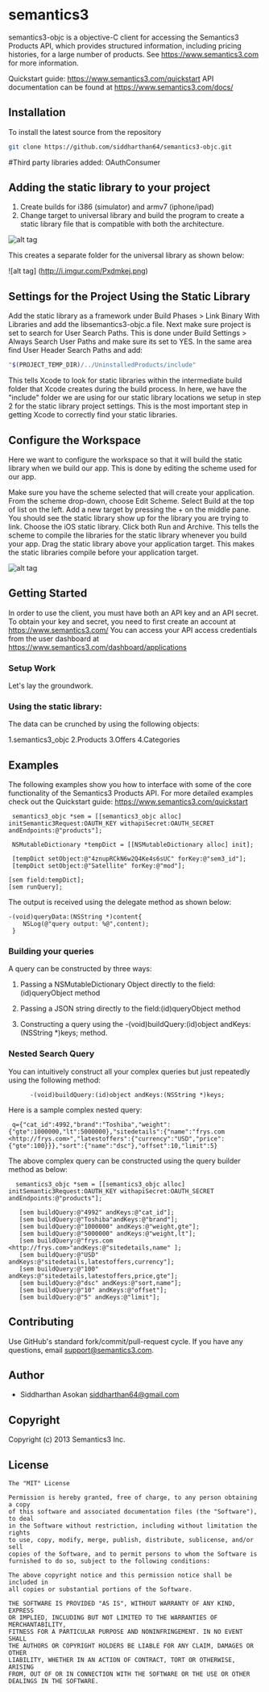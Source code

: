 # semantics3
semantics3-objc is a objective-C client for accessing the Semantics3 Products API, which provides structured information, including pricing histories, for a large number of products.
See https://www.semantics3.com for more information.

Quickstart guide: https://www.semantics3.com/quickstart
API documentation can be found at https://www.semantics3.com/docs/

## Installation
To install the latest source from the repository

```bash
git clone https://github.com/siddharthan64/semantics3-objc.git

```

#Third party libraries added:
OAuthConsumer

## Adding the static library to your project
1. Create builds for i386 (simulator) and armv7 (iphone/ipad)
2. Change target to universal library and build the program to create a static library file that is compatible with both the architecture.

![alt tag](http://i.imgur.com/4Ejux45.png)

This creates a separate folder for the universal library as shown below:

![alt tag] (http://i.imgur.com/Pxdmkej.png)



## Settings for the Project Using the Static Library
Add the static library as a framework under Build Phases > Link Binary With Libraries and add the libsemantics3-objc.a file.
Next make sure project is set to search for User Search Paths. This is done under Build Settings > Always Search User Paths and make sure its set to YES.
In the same area find User Header Search Paths and add:

```bash
"$(PROJECT_TEMP_DIR)/../UninstalledProducts/include"

```
This tells Xcode to look for static libraries within the intermediate build folder that Xcode creates during the build process. In here, we have the "include" folder we are using for our static library locations we setup in step 2 for the static library project settings. This is the most important step in getting Xcode to correctly find your static libraries.

## Configure the Workspace
Here we want to configure the workspace so that it will build the static library when we build our app. This is done by editing the scheme used for our app.

Make sure you have the scheme selected that will create your application.
From the scheme drop-down, choose Edit Scheme.
Select Build at the top of list on the left. Add a new target by pressing the + on the middle pane.
You should see the static library show up for the library you are trying to link. Choose the iOS static library.
Click both Run and Archive. This tells the scheme to compile the libraries for the static library whenever you build your app.
Drag the static library above your application target. This makes the static libraries compile before your application target.


![alt tag](http://i.imgur.com/TFU6lOc.png)

## Getting Started

In order to use the client, you must have both an API key and an API secret. To obtain your key and secret, you need to first create an account at
https://www.semantics3.com/
You can access your API access credentials from the user dashboard at https://www.semantics3.com/dashboard/applications

### Setup Work

Let's lay the groundwork.



### Using the static library:

 The data can be crunched by using the following objects:
 
 1.semantics3_objc
 2.Products
 3.Offers
 4.Categories
 
 

## Examples

The following examples show you how to interface with some of the core functionality of the Semantics3 Products API. For more detailed examples check out the Quickstart guide: https://www.semantics3.com/quickstart


     semantics3_objc *sem = [[semantics3_objc alloc] initSemantic3Request:OAUTH_KEY withapiSecret:OAUTH_SECRET andEndpoints:@"products"];

     NSMutableDictionary *tempDict = [[NSMutableDictionary alloc] init];
    
     [tempDict setObject:@"4znupRCkN6w2Q4Ke4s6sUC" forKey:@"sem3_id"];
     [tempDict setObject:@"Satellite" forKey:@"mod"];
     
    [sem field:tempDict];
    [sem runQuery];
    
The output is received using the delegate method as shown below:

    -(void)queryData:(NSString *)content{
        NSLog(@"query output: %@",content);
     }

### Building your queries
A query can be constructed by three ways:
   
1. Passing a NSMutableDictionary Object directly to the field:(id)queryObject method
    
2. Passing a JSON string directly to the field:(id)queryObject method
    
3. Constructing a query using the -(void)buildQuery:(id)object andKeys:(NSString *)keys; method.
    
    
### Nested Search Query

You can intuitively construct all your complex queries but just repeatedly using the following method:
                     
          -(void)buildQuery:(id)object andKeys:(NSString *)keys;
          
Here is a sample complex nested query:

     q={"cat_id":4992,"brand":"Toshiba","weight":{"gte":1000000,"lt":5000000},"sitedetails":{"name":"frys.com <http://frys.com>","latestoffers":{"currency":"USD","price":{"gte":100}}},"sort":{"name":"dsc"},"offset":10,"limit":5}

The above complex query can be constructed using the query builder method as below:
      
      semantics3_objc *sem = [[semantics3_objc alloc] initSemantic3Request:OAUTH_KEY withapiSecret:OAUTH_SECRET andEndpoints:@"products"];
 
       [sem buildQuery:@"4992" andKeys:@"cat_id"];
       [sem buildQuery:@"Toshiba"andKeys:@"brand"];
       [sem buildQuery:@"1000000" andKeys:@"weight,gte"];
       [sem buildQuery:@"5000000" andKeys:@"weight,lt"];
       [sem buildQuery:@"frys.com <http://frys.com>"andKeys:@"sitedetails,name" ];
       [sem buildQuery:@"USD" andKeys:@"sitedetails,latestoffers,currency"];
       [sem buildQuery:@"100" andKeys:@"sitedetails,latestoffers,price,gte"];
       [sem buildQuery:@"dsc" andKeys:@"sort,name"];
       [sem buildQuery:@"10" andKeys:@"offset"];
       [sem buildQuery:@"5" andKeys:@"limit"];

 

## Contributing
Use GitHub's standard fork/commit/pull-request cycle.  If you have any questions, email <support@semantics3.com>.

## Author

* Siddharthan Asokan <siddharthan64@gmail.com>

## Copyright

Copyright (c) 2013 Semantics3 Inc.

## License

    The "MIT" License
    
    Permission is hereby granted, free of charge, to any person obtaining a copy
    of this software and associated documentation files (the "Software"), to deal
    in the Software without restriction, including without limitation the rights
    to use, copy, modify, merge, publish, distribute, sublicense, and/or sell
    copies of the Software, and to permit persons to whom the Software is
    furnished to do so, subject to the following conditions:
    
    The above copyright notice and this permission notice shall be included in
    all copies or substantial portions of the Software.
    
    THE SOFTWARE IS PROVIDED "AS IS", WITHOUT WARRANTY OF ANY KIND, EXPRESS
    OR IMPLIED, INCLUDING BUT NOT LIMITED TO THE WARRANTIES OF MERCHANTABILITY,
    FITNESS FOR A PARTICULAR PURPOSE AND NONINFRINGEMENT. IN NO EVENT SHALL
    THE AUTHORS OR COPYRIGHT HOLDERS BE LIABLE FOR ANY CLAIM, DAMAGES OR OTHER
    LIABILITY, WHETHER IN AN ACTION OF CONTRACT, TORT OR OTHERWISE, ARISING
    FROM, OUT OF OR IN CONNECTION WITH THE SOFTWARE OR THE USE OR OTHER
    DEALINGS IN THE SOFTWARE.

